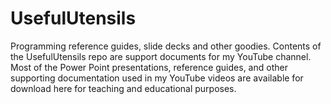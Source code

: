 # UsefulUtensils
Programming reference guides, slide decks and other goodies.
Contents of the UsefulUtensils repo are support documents for my YouTube channel. Most of the Power Point presentations, reference guides, and other supporting documentation used in my YouTube videos are available for download here for teaching and educational purposes. 
